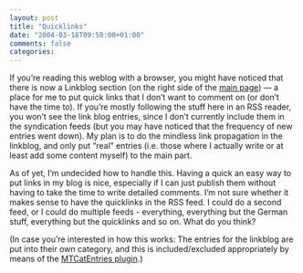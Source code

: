 ```yaml
---
layout: post
title: "Quicklinks"
date: "2004-03-18T09:50:00+01:00"
comments: false
categories: 
---
```


<p>If you&#8217;re reading this weblog with a browser, you might have noticed that there is now a Linkblog section (on the right side of the <a href="/blog/st">main page</a>) &mdash; a place for me to put quick links that I don&#8217;t want to comment on (or don&#8217;t have the time to). If you&#8217;re mostly following the stuff here in an RSS reader, you won&#8217;t see the link blog entries, since I don&#8217;t currently include them in the syndication feeds (but you may have noticed that the frequency of new entries went down). My plan is to do the mindless link propagation in the linkblog, and only put &#8220;real&#8221; entries (i.e. those where I actually write or at least add some content myself) to the main part.</p>

<p>As of yet, I&#8217;m undecided how to handle this. Having a quick an easy way to put links in my blog is nice, especially if I can just publish them without having to take the time to write detailed comments. I&#8217;m not sure whether it makes sense to have the quicklinks in the RSS feed. I could do a second feed, or I could do multiple feeds - everything, everything but the German stuff, everything but the quicklinks and so on. What do you think?</p>

<p>(In case you&#8217;re interested in how this works: The entries for the linkblog are put into their own category, and this is included/excluded appropriately by means of the <a href="http://mt-plugins.org/archives/entry/catentries.php">MTCatEntries plugin</a>.)</p>


